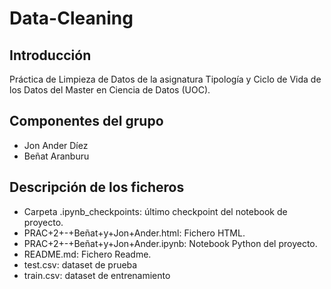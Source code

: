 # Data-Cleaning

## Introducción
Práctica de Limpieza de Datos de la asignatura Tipología y Ciclo de Vida de los Datos del Master en Ciencia de Datos (UOC).

## Componentes del grupo
- Jon Ander Díez
- Beñat Aranburu

## Descripción de los ficheros
- Carpeta .ipynb_checkpoints: último checkpoint del notebook de proyecto. 
- PRAC+2+-+Beñat+y+Jon+Ander.html: Fichero HTML. 
- PRAC+2+-+Beñat+y+Jon+Ander.ipynb: Notebook Python del proyecto.
- README.md: Fichero Readme.
- test.csv: dataset de prueba
- train.csv: dataset de entrenamiento



